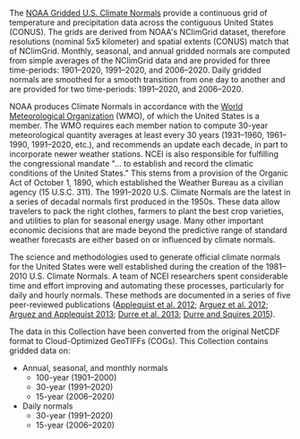 The [NOAA Gridded U.S. Climate Normals](https://www.ncei.noaa.gov/products/land-based-station/us-climate-normals#tab-1027) provide a continuous grid of temperature and precipitation data across the contiguous United States (CONUS). The grids are derived from NOAA's NClimGrid dataset, therefore resolutions (nominal 5x5 kilometer) and spatial extents (CONUS) match that of NClimGrid. Monthly, seasonal, and annual gridded normals are computed from simple averages of the NClimGrid data and are provided for three time-periods: 1901–2020, 1991–2020, and 2006–2020. Daily gridded normals are smoothed for a smooth transition from one day to another and are provided for two time-periods: 1991–2020, and 2006–2020. 

NOAA produces Climate Normals in accordance with the [World Meteorological Organization](https://public.wmo.int/en) (WMO), of which the United States is a member. The WMO requires each member nation to compute 30-year meteorological quantity averages at least every 30 years (1931–1960, 1961–1990, 1991–2020, etc.), and recommends an update each decade, in part to incorporate newer weather stations. NCEI is also responsible for fulfilling the congressional mandate "... to establish and record the climatic conditions of the United States." This stems from a provision of the Organic Act of October 1, 1890, which established the Weather Bureau as a civilian agency (15 U.S.C. 311). The 1991–2020 U.S. Climate Normals are the latest in a series of decadal normals first produced in the 1950s. These data allow travelers to pack the right clothes, farmers to plant the best crop varieties, and utilities to plan for seasonal energy usage. Many other important economic decisions that are made beyond the predictive range of standard weather forecasts are either based on or influenced by climate normals. 

The science and methodologies used to generate official climate normals for the United States were well established during the creation of the 1981–2010 U.S. Climate Normals. A team of NCEI researchers spent considerable time and effort improving and automating these processes, particularly for daily and hourly normals. These methods are documented in a series of five peer-reviewed publications ([Applequist et al. 2012](https://doi.org/10.1175/BAMS-D-11-00173.1); [Arguez et al. 2012](http://dx.doi.org/10.1175/BAMS-D-11-00197.1); [Arguez and Applequist 2013](http://dx.doi.org/10.1175/JAMC-D-13-051.1); [Durre et al. 2013](http://dx.doi.org/10.1175/JAMC-D-13-051.1); [Durre and Squires 2015](https://doi.org/10.1175/BAMS-D-15-00038.1)).

The data in this Collection have been converted from the original NetCDF format to Cloud-Optimized GeoTIFFs (COGs). This Collection contains gridded data on:

- Annual, seasonal, and monthly normals 
    - 100-year (1901–2000)
    - 30-year (1991–2020)
    - 15-year (2006–2020)
- Daily normals 
    - 30-year (1991–2020)
    - 15-year (2006–2020)
